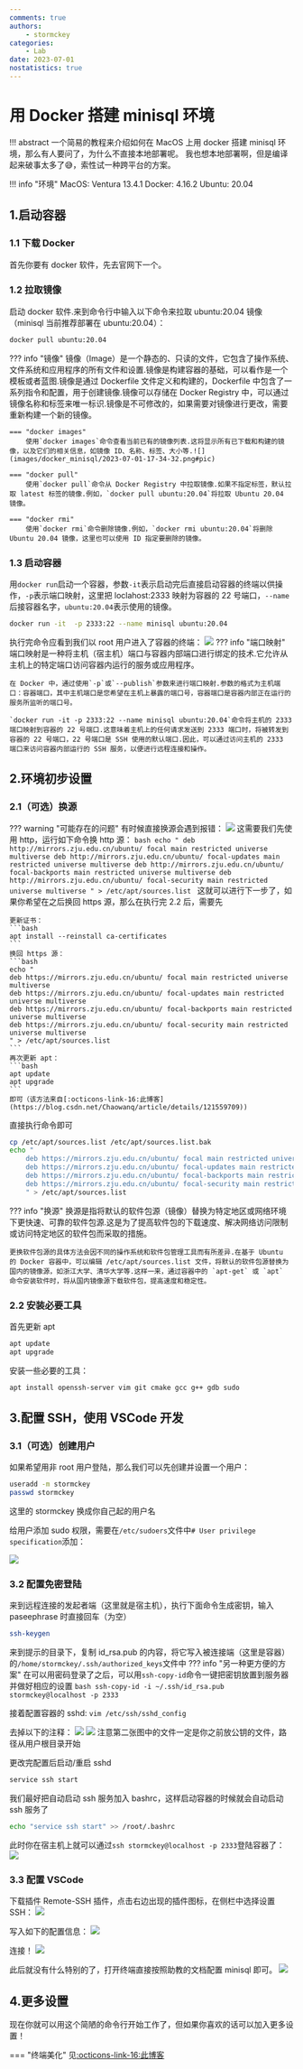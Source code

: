 ```yaml
---
comments: true
authors:
    - stormckey
categories:
    - Lab
date: 2023-07-01
nostatistics: true
---
```


# 用 Docker 搭建 minisql 环境
!!! abstract
    一个简易的教程来介绍如何在 MacOS 上用 docker 搭建 minisql 环境，那么有人要问了，为什么不直接本地部署呢。
    我也想本地部署啊，但是编译起来破事太多了😅，索性试一种跨平台的方案。
<!-- more -->


!!! info "环境"
    MacOS: Ventura 13.4.1
    Docker: 4.16.2
    Ubuntu: 20.04

## 1.启动容器

### 1.1 下载 Docker
首先你要有 docker 软件，先去官网下一个。

### 1.2 拉取镜像
启动 docker 软件.来到命令行中输入以下命令来拉取 ubuntu:20.04 镜像（minisql 当前推荐部署在 ubuntu:20.04）：
```bash
docker pull ubuntu:20.04
```
??? info "镜像"
    镜像（Image）是一个静态的、只读的文件，它包含了操作系统、文件系统和应用程序的所有文件和设置.镜像是构建容器的基础，可以看作是一个模板或者蓝图.镜像是通过 Dockerfile 文件定义和构建的，Dockerfile 中包含了一系列指令和配置，用于创建镜像.镜像可以存储在 Docker Registry 中，可以通过镜像名称和标签来唯一标识.镜像是不可修改的，如果需要对镜像进行更改，需要重新构建一个新的镜像。

    === "docker images"
        使用`docker images`命令查看当前已有的镜像列表.这将显示所有已下载和构建的镜像，以及它们的相关信息，如镜像 ID、名称、标签、大小等.![](images/docker_minisql/2023-07-01-17-34-32.png#pic)

    === "docker pull"
        使用`docker pull`命令从 Docker Registry 中拉取镜像.如果不指定标签，默认拉取 latest 标签的镜像.例如，`docker pull ubuntu:20.04`将拉取 Ubuntu 20.04 镜像。

    === "docker rmi"
        使用`docker rmi`命令删除镜像.例如，`docker rmi ubuntu:20.04`将删除 Ubuntu 20.04 镜像，这里也可以使用 ID 指定要删除的镜像。

### 1.3 启动容器
用`docker run`启动一个容器，参数`-it`表示启动完后直接启动容器的终端以供操作，`-p`表示端口映射，这里把 loclahost:2333 映射为容器的 22 号端口，`--name`后接容器名字，`ubuntu:20.04`表示使用的镜像。
```bash
docker run -it  -p 2333:22 --name minisql ubuntu:20.04
```
执行完命令应看到我们以 root 用户进入了容器的终端：
![](images/docker_minisql/2023-07-01-19-33-57.png#pic)
??? info "端口映射"
    端口映射是一种将主机（宿主机）端口与容器内部端口进行绑定的技术.它允许从主机上的特定端口访问容器内运行的服务或应用程序。

    在 Docker 中，通过使用`-p`或`--publish`参数来进行端口映射.参数的格式为主机端口：容器端口，其中主机端口是您希望在主机上暴露的端口号，容器端口是容器内部正在运行的服务所监听的端口号。

    `docker run -it -p 2333:22 --name minisql ubuntu:20.04`命令将主机的 2333 端口映射到容器的 22 号端口.这意味着主机上的任何请求发送到 2333 端口时，将被转发到容器的 22 号端口，22 号端口是 SSH 使用的默认端口.因此，可以通过访问主机的 2333 端口来访问容器内部运行的 SSH 服务，以便进行远程连接和操作。

## 2.环境初步设置

### 2.1（可选）换源
??? warning "可能存在的问题"
    有时候直接换源会遇到报错：
    ![](images/docker_minisql/2023-07-01-19-42-06.png#pic)
    这需要我们先使用 http，运行如下命令换 http 源：
    ```bash
    echo "
    deb http://mirrors.zju.edu.cn/ubuntu/ focal main restricted universe multiverse
    deb http://mirrors.zju.edu.cn/ubuntu/ focal-updates main restricted universe multiverse
    deb http://mirrors.zju.edu.cn/ubuntu/ focal-backports main restricted universe multiverse
    deb http://mirrors.zju.edu.cn/ubuntu/ focal-security main restricted universe multiverse
    " > /etc/apt/sources.list
    ```
    这就可以进行下一步了，如果你希望在之后换回 https 源，那么在执行完 2.2 后，需要先

    更新证书：
    ```bash
    apt install --reinstall ca-certificates
    ```
    换回 https 源：
    ```bash
    echo "
    deb https://mirrors.zju.edu.cn/ubuntu/ focal main restricted universe multiverse
    deb https://mirrors.zju.edu.cn/ubuntu/ focal-updates main restricted universe multiverse
    deb https://mirrors.zju.edu.cn/ubuntu/ focal-backports main restricted universe multiverse
    deb https://mirrors.zju.edu.cn/ubuntu/ focal-security main restricted universe multiverse
    " > /etc/apt/sources.list
    ```
    再次更新 apt：
    ```bash
    apt update
    apt upgrade
    ```
    即可（该方法来自[:octicons-link-16:此博客](https://blog.csdn.net/Chaowanq/article/details/121559709))
直接执行命令即可
```bash
cp /etc/apt/sources.list /etc/apt/sources.list.bak
echo "
    deb https://mirrors.zju.edu.cn/ubuntu/ focal main restricted universe multiverse
    deb https://mirrors.zju.edu.cn/ubuntu/ focal-updates main restricted universe multiverse
    deb https://mirrors.zju.edu.cn/ubuntu/ focal-backports main restricted universe multiverse
    deb https://mirrors.zju.edu.cn/ubuntu/ focal-security main restricted universe multiverse
    " > /etc/apt/sources.list
```
??? info "换源"
    换源是指将默认的软件包源（镜像）替换为特定地区或网络环境下更快速、可靠的软件包源.这是为了提高软件包的下载速度、解决网络访问限制或访问特定地区的软件包而采取的措施。

    更换软件包源的具体方法会因不同的操作系统和软件包管理工具而有所差异.在基于 Ubuntu 的 Docker 容器中，可以编辑 /etc/apt/sources.list 文件，将默认的软件包源替换为国内的镜像源，如浙江大学、清华大学等.这样一来，通过容器中的 `apt-get` 或 `apt` 命令安装软件时，将从国内镜像源下载软件包，提高速度和稳定性。

### 2.2 安装必要工具
首先更新 apt
```bash
apt update
apt upgrade
```

安装一些必要的工具：
```bash
apt install openssh-server vim git cmake gcc g++ gdb sudo
```

## 3.配置 SSH，使用 VSCode 开发

### 3.1（可选）创建用户

如果希望用非 root 用户登陆，那么我们可以先创建并设置一个用户：
```bash
useradd -m stormckey
passwd stormckey
```
这里的 stormckey 换成你自己起的用户名

给用户添加 sudo 权限，需要在`/etc/sudoers`文件中`# User privilege specification`添加：

![](images/docker_minisql/2023-07-01-21-25-52.png#pic)

### 3.2 配置免密登陆
来到远程连接的发起者端（这里就是宿主机），执行下面命令生成密钥，输入 paseephrase 时直接回车（为空）
```bash
ssh-keygen
```
来到提示的目录下，复制 id_rsa.pub 的内容，将它写入被连接端（这里是容器）的`/home/stormckey/.ssh/authorized_keys`文件中
??? info "另一种更方便的方案"
    在可以用密码登录了之后，可以用`ssh-copy-id`命令一键把密钥放置到服务器并做好相应的设置
    ```bash
    ssh-copy-id -i ~/.ssh/id_rsa.pub stormckey@localhost -p 2333
    ```


接着配置容器的 sshd:
`vim /etc/ssh/sshd_config`

去掉以下的注释：
![](images/docker_minisql/2023-07-01-20-23-02.png#pic)
![](images/docker_minisql/2023-07-01-20-23-44.png#pic)
注意第二张图中的文件一定是你之前放公钥的文件，路径从用户根目录开始

更改完配置后启动/重启 sshd
```bash
service ssh start
```
我们最好把自动启动 ssh 服务加入 bashrc，这样启动容器的时候就会自动启动 ssh 服务了
```bash
echo "service ssh start" >> /root/.bashrc
```

此时你在宿主机上就可以通过`ssh stormckey@localhost -p 2333`登陆容器了：
![](images/docker_minisql/2023-07-01-20-42-07.png#pic)

### 3.3 配置 VSCode

下载插件 Remote-SSH 插件，点击右边出现的插件图标，在侧栏中选择设置 SSH：
![](images/docker_minisql/2023-07-01-20-43-59.png#pic)

写入如下的配置信息：
![](images/docker_minisql/2023-07-01-20-44-56.png#pic)

连接！
![](images/docker_minisql/2023-07-01-20-45-37.png#pic)

此后就没有什么特别的了，打开终端直接按照助教的文档配置 minisql 即可。
![](images/docker_minisql/2023-07-01-20-52-01.png#pic)

## 4.更多设置

现在你就可以用这个简陋的命令行开始工作了，但如果你喜欢的话可以加入更多设置！

=== "终端美化"
    见[:octicons-link-16:此博客](https://stormckey.github.io/Blog/wsl_config/)






